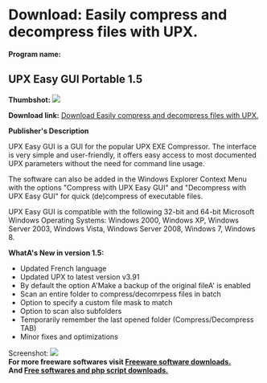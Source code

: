 # Download: Easily compress and decompress files with UPX.

**Program name:**

## UPX Easy GUI Portable 1.5

  
**Thumbshot:** ![](http://www.freewarefiles.com/screenshot/upxeasygui_md.jpg)   
  
**Download link:** [Download Easily compress and decompress files with UPX.](http://freesoftwares.boysofts.com/UPX-Easy-GUI-Portable_program_83770.html)  
  


**Publisher's Description**  
  


UPX Easy GUI is a GUI for the popular UPX EXE Compressor. The interface is very simple and user-friendly, it offers easy access to most documented UPX parameters without the need for command line usage. 

The software can also be added in the Windows Explorer Context Menu with the options "Compress with UPX Easy GUI" and "Decompress with UPX Easy GUI" for quick (de)compress of executable files.

UPX Easy GUI is compatible with the following 32-bit and 64-bit Microsoft Windows Operating Systems: Windows 2000, Windows XP, Windows Server 2003, Windows Vista, Windows Server 2008, Windows 7, Windows 8.

**WhatA's New in version 1.5:**

  * Updated French language 
  * Updated UPX to latest version v3.91 
  * By default the option A'Make a backup of the original fileA' is enabled 
  * Scan an entire folder to compress/decomrpess files in batch 
  * Option to specify a custom file mask to match 
  * Option to scan also subfolders 
  * Temporarily remember the last opened folder (Compress/Decompress TAB) 
  * Minor fixes and optimizations 

  
  
Screenshot: ![](http://www.freewarefiles.com/screenshot/upxeasygui.jpg)   
**For more freeware softwares visit [Freeware software downloads.](http://freesoftwares.boysofts.com/)**   
**And [Free softwares and php script downloads.](http://www.boysofts.com/)**
